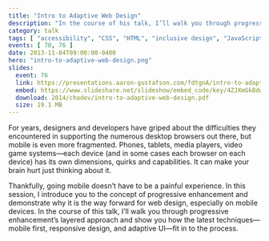 ```yaml
---
title: "Intro to Adaptive Web Design"
description: "In the course of his talk, I’ll walk you through progressive enhancement’s layered approach and show you how the latest techniques—mobile first, responsive design, and adaptive UI—fit in to the process."
category: talk
tags: [ "accessibility", "CSS", "HTML", "inclusive design", "JavaScript", "progressive enhancement" ]
events: [ 70, 76 ]
date: 2013-11-04T09:00:00-0400
hero: "intro-to-adaptive-web-design.png"
slides:
  event: 76
  link: https://presentations.aaron-gustafson.com/fdtgnA/intro-to-adaptive-web-design
  embed: https://www.slideshare.net/slideshow/embed_code/key/4ZJXmGk8dwIIuz
  download: 2014/chadev/intro-to-adaptive-web-design.pdf
  size: 19.1 MB
---
```


For years, designers and developers have griped about the difficulties they encountered in supporting the numerous desktop browsers out there, but mobile is even more fragmented. Phones, tablets, media players, video game systems—each device (and in some cases each browser on each device) has its own dimensions, quirks and capabilities. It can make your brain hurt just thinking about it.

Thankfully, going mobile doesn’t have to be a painful experience. In this session, I introduce you to the concept of progressive enhancement and demonstrate why it is the way forward for web design, especially on mobile devices. In the course of this talk, I’ll walk you through progressive enhancement’s layered approach and show you how the latest techniques—mobile first, responsive design, and adaptive UI—fit in to the process.
